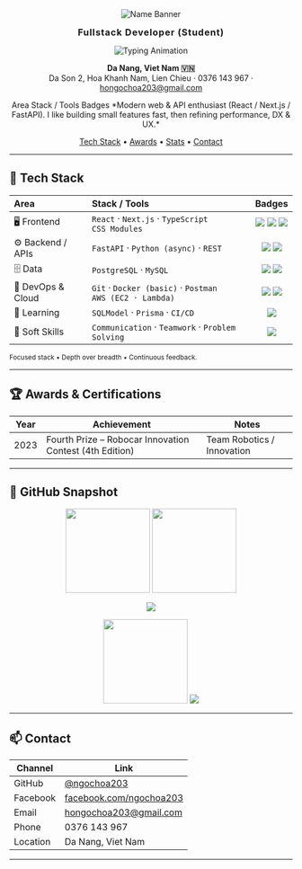 <div align="center">

<img src="https://capsule-render.vercel.app/api?type=transparent&fontColor=36BCF7&text=Ho%20Ngoc%20Hoa&height=90&fontAlign=50&animation=fadeIn" alt="Name Banner" />

<strong><span style="font-size:16px;letter-spacing:1px;">Fullstack Developer (Student)</span></strong>

<img src="https://readme-typing-svg.herokuapp.com?font=Fira+Code&pause=1200&color=36BCF7&center=true&vCenter=true&width=600&lines=Always+learning+and+building;FastAPI+%7C+React+%7C+PostgreSQL" alt="Typing Animation" />

**Da Nang, Viet Nam 🇻🇳**  
Da Son 2, Hoa Khanh Nam, Lien Chieu · 0376 143 967 · hongochoa203@gmail.com

<tr>
<th align="left">Area</th>
<th align="left">Stack / Tools</th>
<th align="center">Badges</th>
</tr>
*Modern web & API enthusiast (React / Next.js / FastAPI). I like building small features fast, then refining performance, DX & UX.*

<p align="center">
	<a href="#-tech-stack">Tech&nbsp;Stack</a> •
	<a href="#-awards--certifications">Awards</a> •
	<a href="#-github-snapshot">Stats</a> •
	<a href="#-contact">Contact</a>
</p>

</div>

---

## 🔧 Tech Stack

<div>

<table>
<thead>
<tr>
<th align="left">Area</th>
<th align="left">Stack / Tools</th>
<th align="center">Badges</th>
</tr>
</thead>
<tbody>
<tr>
<td>🖥️ Frontend</td>
<td><code>React</code> · <code>Next.js</code> · <code>TypeScript</code><br/><code>CSS Modules</code></td>
<td align="center">
<img src="https://img.shields.io/badge/React-20232a?logo=react&logoColor=61dafb" />
<img src="https://img.shields.io/badge/Next.js-000?logo=next.js" />
<img src="https://img.shields.io/badge/TS-3178c6?logo=typescript&logoColor=white" />
</td>
</tr>
<tr>
<td>⚙️ Backend / APIs</td>
<td><code>FastAPI</code> · <code>Python (async)</code> · <code>REST</code></td>
<td align="center">
<img src="https://img.shields.io/badge/FastAPI-05998b?logo=fastapi&logoColor=white" />
<img src="https://img.shields.io/badge/Python-3776ab?logo=python&logoColor=ffdd54" />
</td>
</tr>
<tr>
<td>🗄️ Data</td>
<td><code>PostgreSQL</code> · <code>MySQL</code></td>
<td align="center">
<img src="https://img.shields.io/badge/PostgreSQL-31648c?logo=postgresql&logoColor=white" />
<img src="https://img.shields.io/badge/MySQL-0f4c78?logo=mysql&logoColor=white" />
</td>
</tr>
<tr>
<td>🚀 DevOps & Cloud</td>
<td><code>Git</code> · <code>Docker (basic)</code> · <code>Postman</code><br/><code>AWS (EC2 · Lambda)</code></td>
<td align="center">
<img src="https://img.shields.io/badge/Docker-2496ed?logo=docker&logoColor=white" />
<img src="https://img.shields.io/badge/AWS-232f3e?logo=amazonaws&logoColor=ff9900" />
</td>
</tr>
<tr>
<td>🧪 Learning</td>
<td><code>SQLModel</code> · <code>Prisma</code> · <code>CI/CD</code></td>
<td align="center"><img src="https://img.shields.io/badge/Experiment-FFD700?labelColor=444&style=flat" /></td>
</tr>
<tr>
<td>🤝 Soft Skills</td>
<td><code>Communication</code> · <code>Teamwork</code> · <code>Problem Solving</code></td>
<td align="center"><img src="https://img.shields.io/badge/Focus-Iteration-36BCF7?labelColor=20232a" /></td>
</tr>
</tbody>
</table>

<sub>Focused stack • Depth over breadth • Continuous feedback.</sub>

</div>

<!-- Removed old stacked badges section in favor of centered block above -->

---


## 🏆 Awards & Certifications

| Year | Achievement | Notes |
| ---- | ----------- | ----- |
| 2023 | Fourth Prize – Robocar Innovation Contest (4th Edition) | Team Robotics / Innovation |

---

## 📸 GitHub Snapshot

<p align="center">
	<img height="150" src="https://github-readme-stats.vercel.app/api?username=ngochoa203&show_icons=true&theme=tokyonight&hide_border=true" />
	<img height="150" src="https://github-readme-stats.vercel.app/api/top-langs/?username=ngochoa203&hide=php&layout=compact&langs_count=8&theme=tokyonight&hide_border=true" />
</p>
<p align="center">
	<img src="https://github-readme-activity-graph.vercel.app/graph?username=ngochoa203&theme=tokyo-night&hide_border=true" />
</p>
<p align="center">
	<img src="https://streak-stats.demolab.com?user=ngochoa203&theme=tokyonight&hide_border=true" height="150" />
	<img src="https://komarev.com/ghpvc/?username=ngochoa203&color=1f6feb&style=flat" />
</p>

---

## 📫 Contact

| Channel | Link |
| ------- | ---- |
| GitHub | [@ngochoa203](https://github.com/ngochoa203) |
| Facebook | [facebook.com/ngochoa203](https://www.facebook.com/ngochoa203/) |
| Email | hongochoa203@gmail.com |
| Phone | 0376 143 967 |
| Location | Da Nang, Viet Nam |

---


<div align="center">


</div>
